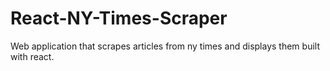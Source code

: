 # React-NY-Times-Scraper
Web application that scrapes articles from ny times and displays them built with react.

